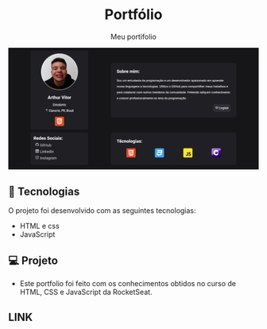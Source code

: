 <h1 align="center">Portfólio</h1>

<p align="center">
  Meu portifolio
</p>

<p align="center">
  <img src=".github/preview.jpg" alt="projeto DevLinks">
</p>

## 🚀 Tecnologias

O projeto foi desenvolvido com as seguintes tecnologias:

- HTML e css
- JavaScript

## 💻 Projeto

- Este portfolio foi feito com os conhecimentos obtidos no curso de HTML, CSS e JavaScript da RocketSeat.

## LINK

